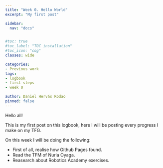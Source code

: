 ```yaml
---
title: "Week 0. Hello World"
excerpt: "My first post"

sidebar:
  nav: "docs"


#toc: true
#toc_label: "TOC installation"
#toc_icon: "cog"
classes: wide

categories:
- Previous work
tags:
- logbook
- first steps
- week 0

author: Daniel Hervás Rodao
pinned: false
---
```


Hello all!

This is my first post on this logbook, here I will be posting every
progress I make on my TFG.

On this week I will be doing the following:
- First of all, realise how Github Pages found.
- Read the TFM of Nuria Oyaga.
- Reasearch about Robotics Academy exercises.
